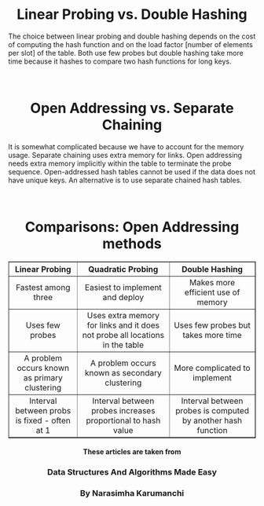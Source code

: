 <h1 align = "center"> Linear Probing vs. Double Hashing </h1>
<p>The choice between linear probing and double hashing depends on the cost of computing the hash
function and on the load factor [number of elements per slot] of the table. Both use few probes but
double hashing take more time because it hashes to compare two hash functions for long keys.</p><br>

<h1 align = "center"> Open Addressing vs. Separate Chaining </h1>
<p>It is somewhat complicated because we have to account for the memory usage. Separate chaining
uses extra memory for links. Open addressing needs extra memory implicitly within the table to
terminate the probe sequence. Open-addressed hash tables cannot be used if the data does not
have unique keys. An alternative is to use separate chained hash tables.</p><br>

<h1 align = "center">Comparisons: Open Addressing methods</h1>
<table align = "center" border = "1" cellspacing = "10" cellpadding = "10">
  <tr>
    <th align = "center"><b>Linear Probing</b></th>
    <th align = "center"><b>Quadratic Probing</b></th>
    <th align = "center"><b>Double Hashing</b></th>
  </tr>
  <tr>
    <td align = "center">Fastest among three</th>
    <td align = "center">Easiest to implement and deploy</th>
    <td align = "center">Makes more efficient use of memory</th>
  </tr>
  <tr>
    <td align = "center">Uses few probes</th>
    <td align = "center">Uses extra memory for links and it does not probe all locations in the table</th>
    <td align = "center">Uses few probes but takes more time</th>
  </tr>
  <tr>
    <td align = "center">A problem occurs known as primary clustering</th>
    <td align = "center">A problem occurs known as secondary clustering</th>
    <td align = "center">More complicated to implement</th>
  </tr>
  <tr>
    <td align = "center">Interval between probs is fixed - often at 1</th>
    <td align = "center">Interval between probes increases proportional to hash value</th>
    <td align = "center">Interval between probes is computed by another hash function</th>
  </tr>
</table>

<h4 align = "center"> These articles are taken from </h4>
<h3 align = "center"> Data Structures And Algorithms Made Easy </h3>
<h3 align = "center"> By Narasimha Karumanchi </h3>
